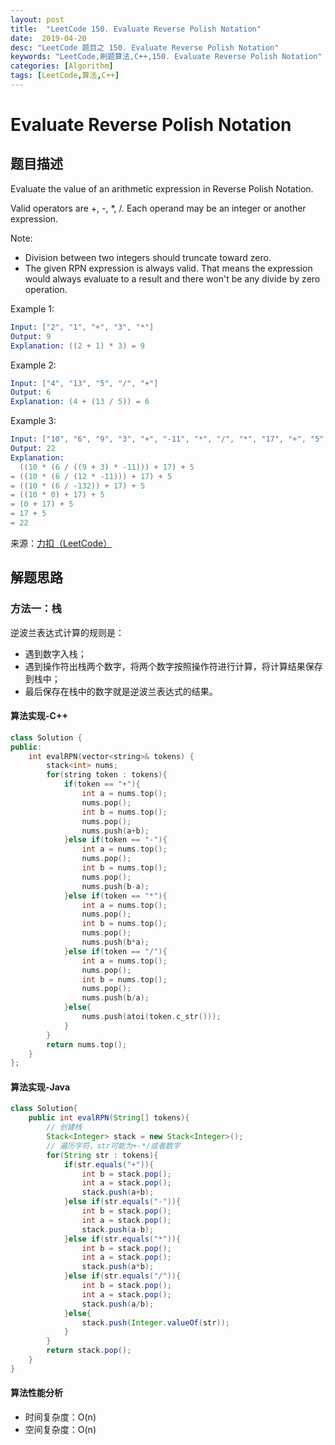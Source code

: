 ```yaml
---
layout: post
title:  "LeetCode 150. Evaluate Reverse Polish Notation"
date:  2019-04-20
desc: "LeetCode 题目之 150. Evaluate Reverse Polish Notation"
keywords: "LeetCode,刷题算法,C++,150. Evaluate Reverse Polish Notation"
categories: [Algorithm]
tags: [LeetCode,算法,C++]
---
```

# Evaluate Reverse Polish Notation

## 题目描述

Evaluate the value of an arithmetic expression in Reverse Polish Notation.

Valid operators are +, -, *, /. Each operand may be an integer or another expression.

Note:

- Division between two integers should truncate toward zero.
- The given RPN expression is always valid. That means the expression would always evaluate to a result and there won't be any divide by zero operation.

Example 1:

```s
Input: ["2", "1", "+", "3", "*"]
Output: 9
Explanation: ((2 + 1) * 3) = 9
```

Example 2:

```s
Input: ["4", "13", "5", "/", "+"]
Output: 6
Explanation: (4 + (13 / 5)) = 6
```

Example 3:

```s
Input: ["10", "6", "9", "3", "+", "-11", "*", "/", "*", "17", "+", "5", "+"]
Output: 22
Explanation: 
  ((10 * (6 / ((9 + 3) * -11))) + 17) + 5
= ((10 * (6 / (12 * -11))) + 17) + 5
= ((10 * (6 / -132)) + 17) + 5
= ((10 * 0) + 17) + 5
= (0 + 17) + 5
= 17 + 5
= 22
```

来源：[力扣（LeetCode）](https://leetcode-cn.com/problems/evaluate-reverse-polish-notation)

## 解题思路

###  方法一：栈

逆波兰表达式计算的规则是：

- 遇到数字入栈；
- 遇到操作符出栈两个数字，将两个数字按照操作符进行计算，将计算结果保存到栈中；
- 最后保存在栈中的数字就是逆波兰表达式的结果。

#### 算法实现-C++

```cpp
class Solution {
public:
    int evalRPN(vector<string>& tokens) {
        stack<int> nums;
        for(string token : tokens){
            if(token == "+"){
                int a = nums.top();
                nums.pop();
                int b = nums.top();
                nums.pop();
                nums.push(a+b);
            }else if(token == "-"){
                int a = nums.top();
                nums.pop();
                int b = nums.top();
                nums.pop();
                nums.push(b-a);
            }else if(token == "*"){
                int a = nums.top();
                nums.pop();
                int b = nums.top();
                nums.pop();
                nums.push(b*a);
            }else if(token == "/"){
                int a = nums.top();
                nums.pop();
                int b = nums.top();
                nums.pop();
                nums.push(b/a);
            }else{
                nums.push(atoi(token.c_str()));
            }
        }
        return nums.top();
    }
};
```

#### 算法实现-Java

```java
class Solution{
    public int evalRPN(String[] tokens){
        // 创建栈
        Stack<Integer> stack = new Stack<Integer>();
        // 遍历字符，str可能为+-*/或者数字
        for(String str : tokens){
            if(str.equals("+")){
                int b = stack.pop();
                int a = stack.pop();
                stack.push(a+b);
            }else if(str.equals("-")){
                int b = stack.pop();
                int a = stack.pop();
                stack.push(a-b);
            }else if(str.equals("*")){
                int b = stack.pop();
                int a = stack.pop();
                stack.push(a*b);
            }else if(str.equals("/")){
                int b = stack.pop();
                int a = stack.pop();
                stack.push(a/b);
            }else{
                stack.push(Integer.valueOf(str));
            }
        }
        return stack.pop();
    }
}
```

#### 算法性能分析

- 时间复杂度：O(n)
- 空间复杂度：O(n)
